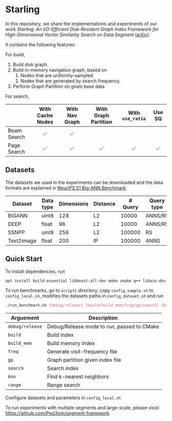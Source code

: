 # Starling

In this repository, we share the implementations and experiments of our work *Starling: An I/O-Efficient Disk-Resident Graph Index Framework for High-Dimensional Vector Similarity Search on Data Segment* ([arXiv](https://arxiv.org/abs/2401.02116)).

It contains the following features:

For build,
1. Build disk graph.
2. Build in-memory navigation graph, based on
    1. Nodes that are uniformly-sampled.
    2. Nodes that are generated by search frequency.
3. Perform Graph Partition on given base data

For search,

|             |  With Cache Nodes  |   With Nav Graph   | With Graph Partition |  With `use_ratio`  |       Use SQ       |
| :---------- | :----------------: | :----------------: | :------------------: | :----------------: | :----------------: |
| Beam Search | :white_check_mark: | :white_check_mark: |                      |                    |                    |
| Page Search | :white_check_mark: | :white_check_mark: |  :white_check_mark:  | :white_check_mark: | :white_check_mark: |

## Datasets
The datasets we used in the experiments can be downloaded and the data formats are explained in [NeurIPS'21 Big-ANN Benchmark](https://big-ann-benchmarks.com/neurips21.html).

| Dataset | Data type | Dimensions | Distance | # Query | Query type |
| - | - | - | - | - | - |
| BIGANN | uint8 | 128 | L2 | 10000 | ANNS/RS |
| DEEP | float | 96 | L2 | 10000 | ANNS/RS |
| SSNPP | uint8 | 256 | L2 | 100000 | RS |
| Text2image | float | 200 | IP | 100000 | ANNS |

## Quick Start

To install dependencies, run 

```bash
apt install build-essential libboost-all-dev make cmake g++ libaio-dev libgoogle-perftools-dev clang-format libboost-all-dev libmkl-full-dev
```

To run benchmarks, go to `scripts` directory, copy `config_sample.sh` to `config_local.sh`, modifies the datasets paths in `config_dataset.sh` and run

```bash
./run_benchmark.sh [debug/release] [build/build_mem/freq/gp/search] [knn/range]
```

| Arguement | Description |
| - | - |
| `debug/release` | Debug/Release mode to run, passed to CMake |
| `build` |  Build index  |
| `build_mem` | Build memory index |
| `freq` | Generate visit-frequency file |
| `gp` | Graph partition given index file |
| `search` | Search index |
| `knn` | Find k-nearest neighbors|
| `range` | Range search |

Configure datasets and parameters in `config_local.sh`

To run experiments with multiple segments and large-scale, please visist https://github.com/PwzXxm/segment-framework.